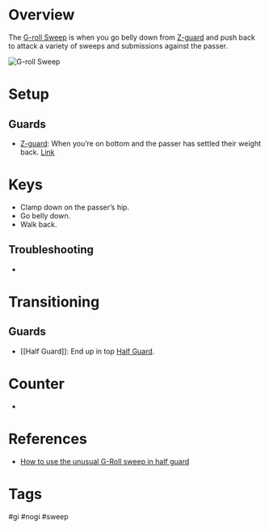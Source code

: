 # Overview
The <u>G-roll Sweep</u> is when you go belly down from [Z-guard](obsidian://open?vault=Obsidian-BJJ-Notes&file=Guards%2FZ-guard) and push back to attack a variety of sweeps and submissions against the passer.

![G-roll Sweep](https://i0.wp.com/bjjtribes.com/wp-content/uploads/2020/08/untitled-1-2.png?fit=683%2C384&ssl=1)
# Setup
## Guards
- [Z-guard](obsidian://open?vault=Obsidian-BJJ-Notes&file=Guards%2FZ-guard): When you’re on bottom and the passer has settled their weight back. [Link](https://www.youtube.com/watch?v=CkZsCyUUDqY)
# Keys
- Clamp down on the passer’s hip.
- Go belly down.
- Walk back.
## Troubleshooting
- 
# Transitioning
## Guards
- [[Half Guard]]: End up in top [Half Guard](obsidian://open?vault=Obsidian-BJJ-Notes&file=Guards%2FHalf%20Guard).
# Counter
-
# References
- [How to use the unusual G-Roll sweep in half guard](https://bjjtribes.com/2020/08/17/the-g-roll-half-guard/)
# Tags
#gi #nogi #sweep 